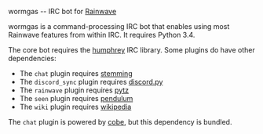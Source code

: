 wormgas -- IRC bot for [Rainwave][]

wormgas is a command-processing IRC bot that enables using most Rainwave features from within IRC. It requires Python
3.4.

The core bot requires the [humphrey][] IRC library. Some plugins do have other dependencies:

*   The `chat` plugin requires [stemming][]
*   The `discord_sync` plugin requires [discord.py][]
*   The `rainwave` plugin requires [pytz][]
*   The `seen` plugin requires [pendulum][]
*   The `wiki` plugin requires [wikipedia][]

The `chat` plugin is powered by [cobe][], but this dependency is bundled.

[rainwave]: http://rainwave.cc
[humphrey]: https://pypi.python.org/pypi/humphrey
[stemming]: http://pypi.python.org/pypi/stemming
[discord.py]: https://pypi.python.org/pypi/discord.py
[pytz]: https://pypi.python.org/pypi/pytz
[pendulum]: https://pypi.python.org/pypi/pendulum
[wikipedia]: https://wikipedia.readthedocs.org/en/latest/
[cobe]: https://github.com/pteichman/cobe/
